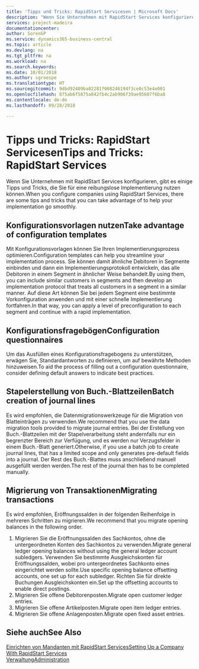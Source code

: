 ```yaml
---
title: 'Tipps und Tricks: RapidStart Servicesen | Microsoft Docs'
description: "Wenn Sie Unternehmen mit RapidStart Services konfigurieren, gibt es einige Tipps und Tricks, die Sie für eine reibungslose Implementierung nutzen können."
services: project-madeira
documentationcenter: 
author: SorenGP
ms.service: dynamics365-business-central
ms.topic: article
ms.devlang: na
ms.tgt_pltfrm: na
ms.workload: na
ms.search.keywords: 
ms.date: 10/01/2018
ms.author: sgroespe
ms.translationtype: HT
ms.sourcegitcommit: 9dbd92409ba02281f008246194f3ce0c53e4e001
ms.openlocfilehash: 875ab6f5875a842fb4c2ab906f39ae95607f6ba8
ms.contentlocale: de-de
ms.lasthandoff: 09/28/2018

---
```

# <a name="tips-and-tricks-rapidstart-services"></a><span data-ttu-id="6e6d8-103">Tipps und Tricks: RapidStart Servicesen</span><span class="sxs-lookup"><span data-stu-id="6e6d8-103">Tips and Tricks: RapidStart Services</span></span>
<span data-ttu-id="6e6d8-104">Wenn Sie Unternehmen mit RapidStart Services konfigurieren, gibt es einige Tipps und Tricks, die Sie für eine reibungslose Implementierung nutzen können.</span><span class="sxs-lookup"><span data-stu-id="6e6d8-104">When you configure companies using RapidStart Services, there are some tips and tricks that you can take advantage of to help your implementation go smoothly.</span></span>  

## <a name="take-advantage-of-configuration-templates"></a><span data-ttu-id="6e6d8-105">Konfigurationsvorlagen nutzen</span><span class="sxs-lookup"><span data-stu-id="6e6d8-105">Take advantage of configuration templates</span></span>  
<span data-ttu-id="6e6d8-106">Mit Konfigurationsvorlagen können Sie Ihren Implementierungsprozess optimieren.</span><span class="sxs-lookup"><span data-stu-id="6e6d8-106">Configuration templates can help you streamline your implementation process.</span></span> <span data-ttu-id="6e6d8-107">Sie können damit ähnliche Debitoren in Segmente einbinden und dann ein Implementierungsprotokoll entwickeln, das alle Debitoren in einem Segment in ähnlicher Weise behandelt.</span><span class="sxs-lookup"><span data-stu-id="6e6d8-107">By using them, you can include similar customers in segments and then develop an implementation protocol that treats all customers in a segment in a similar manner.</span></span> <span data-ttu-id="6e6d8-108">Auf diese Art können Sie bei jedem Segment eine bestimmte Vorkonfiguration anwenden und mit einer schnelle Implementierung fortfahren.</span><span class="sxs-lookup"><span data-stu-id="6e6d8-108">In that way, you can apply a level of preconfiguration to each segment and continue with a rapid implementation.</span></span>  

## <a name="configuration-questionnaires"></a><span data-ttu-id="6e6d8-109">Konfigurationsfragebögen</span><span class="sxs-lookup"><span data-stu-id="6e6d8-109">Configuration questionnaires</span></span>  
<span data-ttu-id="6e6d8-110">Um das Ausfüllen eines Konfigurationsfragebogens zu unterstützen, erwägen Sie, Standardantworten zu definieren, um auf bewährte Methoden hinzuweisen.</span><span class="sxs-lookup"><span data-stu-id="6e6d8-110">To aid the process of filling out a configuration questionnaire, consider defining default answers to indicate best practices.</span></span>  

## <a name="batch-creation-of-journal-lines"></a><span data-ttu-id="6e6d8-111">Stapelerstellung von Buch.-Blattzeilen</span><span class="sxs-lookup"><span data-stu-id="6e6d8-111">Batch creation of journal lines</span></span>  
<span data-ttu-id="6e6d8-112">Es wird empfohlen, die Datenmigrationswerkzeuge für die Migration von Blatteinträgen zu verwenden.</span><span class="sxs-lookup"><span data-stu-id="6e6d8-112">We recommend that you use the data migration tools provided to migrate journal entries.</span></span> <span data-ttu-id="6e6d8-113">Bei der Erstellung von Buch.-Blattzeilen mit der Stapelverarbeitung steht andernfalls nur ein begrenzter Bereich zur Verfügung, und es werden nur Verzugsfelder in einem Buch.-Blatt generiert.</span><span class="sxs-lookup"><span data-stu-id="6e6d8-113">Otherwise, if you use a batch job to create journal lines, that has a limited scope and only generates pre-default fields into a journal.</span></span> <span data-ttu-id="6e6d8-114">Der Rest des Buch.-Blattes muss anschließend manuell ausgefüllt werden werden.</span><span class="sxs-lookup"><span data-stu-id="6e6d8-114">The rest of the journal then has to be completed manually.</span></span>  

## <a name="migrating-transactions"></a><span data-ttu-id="6e6d8-115">Migrierung von Transaktionen</span><span class="sxs-lookup"><span data-stu-id="6e6d8-115">Migrating transactions</span></span>  
<span data-ttu-id="6e6d8-116">Es wird empfohlen, Eröffnungssalden in der folgenden Reihenfolge in mehreren Schritten zu migrieren.</span><span class="sxs-lookup"><span data-stu-id="6e6d8-116">We recommend that you migrate opening balances in the following order.</span></span>  

1.  <span data-ttu-id="6e6d8-117">Migrieren Sie die Eröffnungssalden des Sachkontos, ohne die untergeordneten Konten des Sachkontos zu verwenden.</span><span class="sxs-lookup"><span data-stu-id="6e6d8-117">Migrate general ledger opening balances without using the general ledger account subledgers.</span></span> <span data-ttu-id="6e6d8-118">Verwenden Sie bestimmte Ausgleichskonten für Eröffnungssalden, wobei pro untergeordnetes Sachkonto eines eingerichtet werden sollte.</span><span class="sxs-lookup"><span data-stu-id="6e6d8-118">Use specific opening balance offsetting accounts, one set up for each subledger.</span></span> <span data-ttu-id="6e6d8-119">Richten Sie für direkte Buchungen Ausgleichskonten ein.</span><span class="sxs-lookup"><span data-stu-id="6e6d8-119">Set up the offsetting accounts to enable direct postings.</span></span>  
2.  <span data-ttu-id="6e6d8-120">Migrieren Sie offene Debitorenposten.</span><span class="sxs-lookup"><span data-stu-id="6e6d8-120">Migrate open customer ledger entries.</span></span>  
3.  <span data-ttu-id="6e6d8-121">Migrieren Sie offene Artikelposten.</span><span class="sxs-lookup"><span data-stu-id="6e6d8-121">Migrate open item ledger entries.</span></span>  
4.  <span data-ttu-id="6e6d8-122">Migrieren Sie offene Anlagenposten.</span><span class="sxs-lookup"><span data-stu-id="6e6d8-122">Migrate open fixed asset entries.</span></span>  

## <a name="see-also"></a><span data-ttu-id="6e6d8-123">Siehe auch</span><span class="sxs-lookup"><span data-stu-id="6e6d8-123">See Also</span></span>  
[<span data-ttu-id="6e6d8-124">Einrichten von Mandanten mit RapidStart Services</span><span class="sxs-lookup"><span data-stu-id="6e6d8-124">Setting Up a Company With RapidStart Services</span></span>](admin-set-up-a-company-with-rapidstart.md)  
[<span data-ttu-id="6e6d8-125">Verwaltung</span><span class="sxs-lookup"><span data-stu-id="6e6d8-125">Administration</span></span>](admin-setup-and-administration.md)

